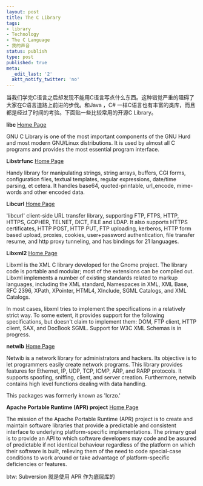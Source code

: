 ```yaml
---
layout: post
title: The C Library
tags:
- library
- Technology
- The C Language
- 我的声音
status: publish
type: post
published: true
meta:
  _edit_last: '2'
  aktt_notify_twitter: 'no'
---
```

当我们学完C语言之后却发现不能用C语言写点什么东西。这种错觉严重的阻碍了大家在C语言道路上前进的步伐。和Java ，C# 一样C语言也有丰富的类库，而且都是经过了时间的考验。下面贴一些比较常用的开源C Library。

<strong>libc</strong>
<a href="http://www.gnu.org/software/libc/libc.html" target="_blank">Home Page
</a>

GNU C Library is one of the most important components of the GNU Hurd and most modern GNU/Linux distributions. It is used by almost all C programs and provides the most essential program interface.

<strong>Libstrfunc</strong>
<a href="http://sourceforge.net/project/showfiles.php?group_id=16501" target="_blank">Home Page</a>

Handy library for manipulating strings, string arrays, buffers, CGI forms, configuration files, textual templates, regular expressions, date/time parsing, et cetera. It handles base64, quoted-printable, url_encode, mime-words and other encoded data.

<strong>Libcurl</strong>
<a href="http://curl.haxx.se/libcurl/" target="_blank">Home Page</a>

'libcurl' client-side URL transfer library, supporting FTP, FTPS, HTTP, HTTPS, GOPHER, TELNET, DICT, FILE and LDAP. It also supports HTTPS certificates, HTTP POST, HTTP PUT, FTP uploading, kerberos, HTTP form based upload, proxies, cookies, user+password authentication, file transfer resume, and http proxy tunneling, and has bindings for 21 languages.

<strong>Libxml2</strong>
<a href="http://xmlsoft.org/" target="_blank">Home Page</a>

Libxml is the XML C library developed for the Gnome project. The library code is portable and modular; most of the extensions can be compiled out. Libxml implements a number of existing standards related to markup languages, including the XML standard, Namespaces in XML, XML Base, RFC 2396, XPath, XPointer, HTML4, XInclude, SGML Catalogs, and XML Catalogs.

In most cases, libxml tries to implement the specifications in a relatively strict way. To some extent, it provides support for the following specifications, but doesn't claim to implement them: DOM, FTP client, HTTP client, SAX, and DocBook SGML. Support for W3C XML Schemas is in progress.

<strong>netwib</strong>
<a href="http://www.laurentconstantin.com/en/netw/netwib/" target="_blank">Home Page</a>

Netwib is a network library for administrators and hackers. Its objective is to let programmers easily create network programs. This library provides features for Ethernet, IP, UDP, TCP, ICMP, ARP, and RARP protocols. It supports spoofing, sniffing, client, and server creation. Furthermore, netwib contains high level functions dealing with data handling.

This packages was formerly known as 'lcrzo.'

<strong>Apache Portable Runtime (APR) project</strong>
<a href="http://apr.apache.org/" target="_blank">Home Page</a>

The mission of the Apache Portable Runtime (APR) project is to create and maintain software libraries that provide a predictable and consistent interface to underlying platform-specific implementations.  The primary goal is to provide an API to which software developers may code and be assured of predictable if not identical behaviour regardless of the platform on which their software is built, relieving them of the need to code special-case conditions to work around or take advantage of platform-specific deficiencies or features.

btw: Subversion 就是使用 APR 作为底层库的
